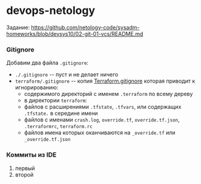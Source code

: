 # devops-netology

Задание:
https://github.com/netology-code/sysadm-homeworks/blob/devsys10/02-git-01-vcs/README.md

### Gitignore

Добавим два файла `.gitignore`:
+ `./.gitignore` -- пуст и не делает ничего
+ `terraform/.gitignore` -- копия [Terraform.gitignore](https://github.com/github/gitignore/blob/master/Terraform.gitignore) которая приводит к игнорированию:
  +  содержимого директорий с именем `.terraform` по всему дереву
  +  в директории `terraform`:
    +  файлов с расширениями `.tfstate`, `.tfvars`, или содержащих `.tfstate.` в середине имени
    +  файлов с именами `crash.log`, `override.tf`, `override.tf.json`, `.terraformrc`, `terraform.rc`
    +  файлов имена которых оканчиваются на `_override.tf` или `_override.tf.json`


### Коммиты из IDE
1. первый 
2. второй